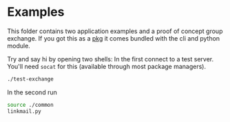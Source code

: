 # Examples

This folder contains two application examples and a proof of concept group exchange.
If you got this as a [pkg](https://antonsol919.github.io/linkspace/download.html) it comes bundled with the cli and python module.

Try and say hi by opening two shells:
In the first connect to a test server.
You'll need `socat` for this (available through most package managers).

```bash
./test-exchange
```

In the second run

```bash
source ./common
linkmail.py
```
